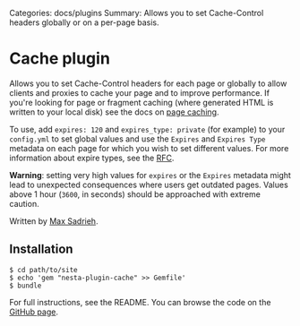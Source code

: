 Categories: docs/plugins
Summary: Allows you to set Cache-Control headers globally or on a per-page basis.

# Cache plugin

Allows you to set Cache-Control headers for each page or globally to allow
clients and proxies to cache your page and to improve performance. If
you're looking for page or fragment caching (where generated HTML is
written to your local disk) see the docs on [page caching][].

[page caching]: /docs/deployment/page-caching

To use, add `expires: 120` and `expires_type: private` (for example) to your
`config.yml` to set global values and use the `Expires` and `Expires Type`
metadata on each page for which you wish to set different values. For more
information about expire types, see the
[RFC][].

**Warning**: setting very high values for `expires` or the `Expires` metadata
might lead to unexpected consequences where users get outdated pages. Values
above 1 hour (`3600`, in seconds) should be approached with extreme caution.

Written by [Max Sadrieh][].

## Installation

    $ cd path/to/site
    $ echo 'gem "nesta-plugin-cache" >> Gemfile'
    $ bundle

For full instructions, see the README. You can browse the
code on the [GitHub page][].

[Max Sadrieh]: https://sadrieh.me/
[RFC]: http://www.w3.org/Protocols/rfc2616/rfc2616-sec14.html#sec14.9.1
[GitHub page]: https://github.com/ms/nesta-plugin-cache
